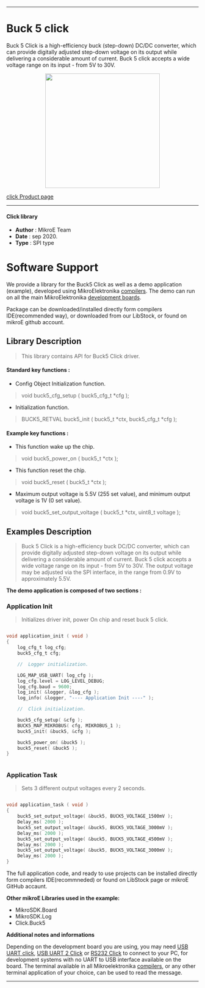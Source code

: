 
---
# Buck 5 click

Buck 5 Click is a high-efficiency buck (step-down) DC/DC converter, which can provide digitally adjusted step-down voltage on its output while delivering a considerable amount of current. Buck 5 click accepts a wide voltage range on its input - from 5V to 30V. 

<p align="center">
  <img src="https://download.mikroe.com/images/click_for_ide/buck5_click.png" height=300px>
</p>

[click Product page](<https://www.mikroe.com/buck-5-click>)

---


#### Click library 

- **Author**        : MikroE Team
- **Date**          : sep 2020.
- **Type**          : SPI type


# Software Support

We provide a library for the Buck5 Click 
as well as a demo application (example), developed using MikroElektronika 
[compilers](http://shop.mikroe.com/compilers). 
The demo can run on all the main MikroElektronika [development boards](http://shop.mikroe.com/development-boards).

Package can be downloaded/installed directly form compilers IDE(recommended way), or downloaded from our LibStock, or found on mikroE github account. 

## Library Description

> This library contains API for Buck5 Click driver.

#### Standard key functions :

- Config Object Initialization function.
> void buck5_cfg_setup ( buck5_cfg_t *cfg ); 
 
- Initialization function.
> BUCK5_RETVAL buck5_init ( buck5_t *ctx, buck5_cfg_t *cfg );


#### Example key functions :

- This function wake up the chip.
> void buck5_power_on ( buck5_t *ctx );
 
- This function reset the chip.
> void buck5_reset ( buck5_t *ctx );

- Maximum output voltage is 5.5V (255 set value), and minimum output voltage is 1V (0 set value).
> void buck5_set_output_voltage ( buck5_t *ctx, uint8_t voltage );

## Examples Description

> Buck 5 Click is a high-efficiency buck DC/DC converter, which can provide digitally 
> adjusted step-down voltage on its output while delivering a considerable amount of current. 
> Buck 5 click accepts a wide voltage range on its input - from 5V to 30V. The output voltage 
> may be adjusted via the SPI interface, in the range from 0.9V to approximately 5.5V.

**The demo application is composed of two sections :**

### Application Init 

> Initializes driver init, power On chip and reset buck 5 click.

```c

void application_init ( void )
{
    log_cfg_t log_cfg;
    buck5_cfg_t cfg;

    //  Logger initialization.

    LOG_MAP_USB_UART( log_cfg );
    log_cfg.level = LOG_LEVEL_DEBUG;
    log_cfg.baud = 9600;
    log_init( &logger, &log_cfg );
    log_info( &logger, "---- Application Init ----" );

    //  Click initialization.

    buck5_cfg_setup( &cfg );
    BUCK5_MAP_MIKROBUS( cfg, MIKROBUS_1 );
    buck5_init( &buck5, &cfg );

    buck5_power_on( &buck5 );
    buck5_reset( &buck5 );
}
  
```

### Application Task

> Sets 3 different output voltages every 2 seconds.

```c

void application_task ( void )
{
    buck5_set_output_voltage( &buck5, BUCK5_VOLTAGE_1500mV );
    Delay_ms( 2000 );
    buck5_set_output_voltage( &buck5, BUCK5_VOLTAGE_3000mV );
    Delay_ms( 2000 );
    buck5_set_output_voltage( &buck5, BUCK5_VOLTAGE_4500mV );
    Delay_ms( 2000 );
    buck5_set_output_voltage( &buck5, BUCK5_VOLTAGE_3000mV );
    Delay_ms( 2000 );
}  

```

The full application code, and ready to use projects can be  installed directly form compilers IDE(recommneded) or found on LibStock page or mikroE GitHub accaunt.

**Other mikroE Libraries used in the example:** 

- MikroSDK.Board
- MikroSDK.Log
- Click.Buck5

**Additional notes and informations**

Depending on the development board you are using, you may need 
[USB UART click](http://shop.mikroe.com/usb-uart-click), 
[USB UART 2 Click](http://shop.mikroe.com/usb-uart-2-click) or 
[RS232 Click](http://shop.mikroe.com/rs232-click) to connect to your PC, for 
development systems with no UART to USB interface available on the board. The 
terminal available in all Mikroelektronika 
[compilers](http://shop.mikroe.com/compilers), or any other terminal application 
of your choice, can be used to read the message.



---

